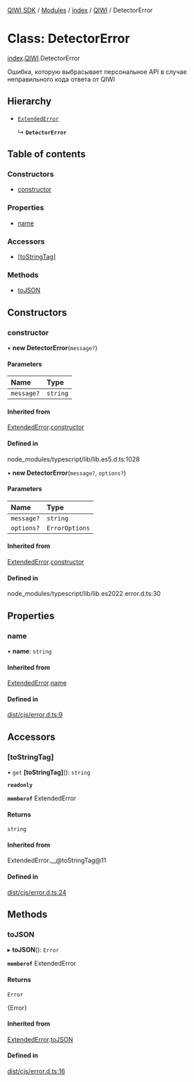 [QIWI SDK](../README.md) / [Modules](../modules.md) / [index](../modules/index.md) / [QIWI](../modules/index.QIWI.md) / DetectorError

# Class: DetectorError

[index](../modules/index.md).[QIWI](../modules/index.QIWI.md).DetectorError

Ошибка, которую выбрасывает персональное API в случае
неправильного кода ответа от QIWI

## Hierarchy

- [`ExtendedError`](index._internal_.ExtendedError.md)

  ↳ **`DetectorError`**

## Table of contents

### Constructors

- [constructor](index.QIWI.DetectorError.md#constructor)

### Properties

- [name](index.QIWI.DetectorError.md#name)

### Accessors

- [[toStringTag]](index.QIWI.DetectorError.md#[tostringtag])

### Methods

- [toJSON](index.QIWI.DetectorError.md#tojson)

## Constructors

### constructor

• **new DetectorError**(`message?`)

#### Parameters

| Name | Type |
| :------ | :------ |
| `message?` | `string` |

#### Inherited from

[ExtendedError](index._internal_.ExtendedError.md).[constructor](index._internal_.ExtendedError.md#constructor)

#### Defined in

node_modules/typescript/lib/lib.es5.d.ts:1028

• **new DetectorError**(`message?`, `options?`)

#### Parameters

| Name | Type |
| :------ | :------ |
| `message?` | `string` |
| `options?` | `ErrorOptions` |

#### Inherited from

[ExtendedError](index._internal_.ExtendedError.md).[constructor](index._internal_.ExtendedError.md#constructor)

#### Defined in

node_modules/typescript/lib/lib.es2022.error.d.ts:30

## Properties

### name

• **name**: `string`

#### Inherited from

[ExtendedError](index._internal_.ExtendedError.md).[name](index._internal_.ExtendedError.md#name)

#### Defined in

[dist/cjs/error.d.ts:9](https://github.com/AlexXanderGrib/node-qiwi-sdk/blob/26a7b1c/dist/cjs/error.d.ts#L9)

## Accessors

### [toStringTag]

• `get` **[toStringTag]**(): `string`

**`readonly`**

**`memberof`** ExtendedError

#### Returns

`string`

#### Inherited from

ExtendedError.\_\_@toStringTag@11

#### Defined in

[dist/cjs/error.d.ts:24](https://github.com/AlexXanderGrib/node-qiwi-sdk/blob/26a7b1c/dist/cjs/error.d.ts#L24)

## Methods

### toJSON

▸ **toJSON**(): `Error`

**`memberof`** ExtendedError

#### Returns

`Error`

{Error}

#### Inherited from

[ExtendedError](index._internal_.ExtendedError.md).[toJSON](index._internal_.ExtendedError.md#tojson)

#### Defined in

[dist/cjs/error.d.ts:16](https://github.com/AlexXanderGrib/node-qiwi-sdk/blob/26a7b1c/dist/cjs/error.d.ts#L16)
